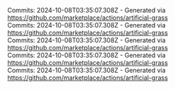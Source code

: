 Commits: 2024-10-08T03:35:07.308Z - Generated via https://github.com/marketplace/actions/artificial-grass
<br>
Commits: 2024-10-08T03:35:07.308Z - Generated via https://github.com/marketplace/actions/artificial-grass
<br>
Commits: 2024-10-08T03:35:07.308Z - Generated via https://github.com/marketplace/actions/artificial-grass
<br>
Commits: 2024-10-08T03:35:07.308Z - Generated via https://github.com/marketplace/actions/artificial-grass
<br>
Commits: 2024-10-08T03:35:07.308Z - Generated via https://github.com/marketplace/actions/artificial-grass
<br>
